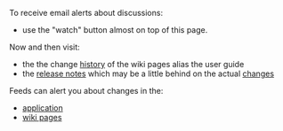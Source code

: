 To receive email alerts about discussions:
* use the "watch" button almost on top of this page.

Now and then visit:
* the  the change [history] of the wiki pages alias the user guide
* the [release notes] which may be a little behind on the actual [changes]

[history]: https://github.com/d-bl/GroundForge/wiki/_history
[release notes]: https://github.com/d-bl/GroundForge/releases
[changes]: https://github.com/d-bl/GroundForge/commits/gh-pages


Feeds can alert you about changes in the:
* [application](https://github.com/d-bl/GroundForge/commits/gh-pages.atom)
* [wiki pages](https://github.com/d-bl/GroundForge/wiki.atom) 

